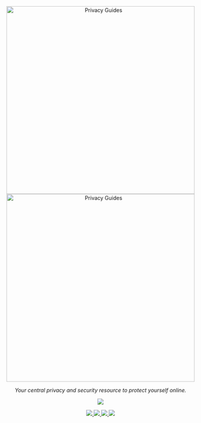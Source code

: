 <div align="center">
<a href="https://privacyguides.org#gh-light-mode-only">
<img src="https://privacyguides.org/assets/img/layout/privacy-guides-logo.svg" width="500px" alt="Privacy Guides" />
</a>

<a href="https://privacyguides.org#gh-dark-mode-only">
<img src="https://privacyguides.org/assets/img/layout/privacy-guides-logo-dark.svg" width="500px" alt="Privacy Guides" />
</a>
<p>
	<em>Your central privacy and security resource to protect yourself online.</em>
</p>
<p>
<a href="https://opencollective.com/privacyguides">
	<img src="https://img.shields.io/opencollective/all/privacyguides">
</a>
</p>
<p>
<a href="https://www.reddit.com/r/PrivacyGuides/">
	<img src="https://img.shields.io/reddit/subreddit-subscribers/PrivacyGuides?label=Subscribe%20to%20r%2FPrivacyGuides&style=social">
</a>
<a href="https://mastodon.social/@privacyguides">
	<img src="https://img.shields.io/mastodon/follow/107604420394178246?style=social">
</a>
<a href="https://twitter.com/privacy_guides">
	<img src="https://img.shields.io/twitter/follow/privacy_guides?style=social">
</a>
<a href="https://github.com/privacyguides/privacyguides.org/stargazers">
	<img src="https://img.shields.io/github/stars/privacyguides?style=social">
</a>
</p>
</div>
